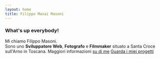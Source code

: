 ```yaml
---
layout: home
title: Filippo Masai Masoni
---
```


### What's up everybody!

Mi chiamo Filippo Masoni.    
Sono uno __Sviluppatore Web__, **Fotografo** e **Filmmaker** situato a Santa Croce sull'Arno in Toscana.
Maggiori informazioni  [su di me](/it/about/)
[Guarda i miei progetti](/it/projects/)
